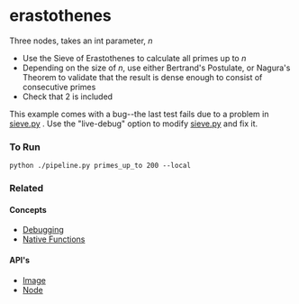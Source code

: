 # erastothenes

Three nodes, takes an int parameter, _n_
 - Use the Sieve of Erastothenes to calculate all primes up to _n_
 - Depending on the size of _n_, use either Bertrand's Postulate, or Nagura's Theorem to validate that the result is dense enough to consist of consecutive primes
 - Check that 2 is included

This example comes with a bug--the last test fails due to a problem in [sieve.py](sieve.py) .  Use the "live-debug" option to modify [sieve.py](sieve.py) and fix it.


### To Run

    python ./pipeline.py primes_up_to 200 --local

### Related

#### Concepts

- [Debugging](https://www.conducto.com/docs/basics/debugging)
- [Native Functions](https://www.conducto.com/docs/basics/native-functions)

#### API's

- [Image](https://conducto.com/api/docker.html#conducto.Image)
- [Node](https://conducto.com/api/nodes.html)
